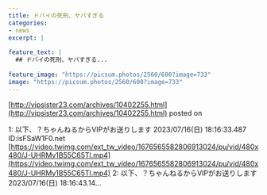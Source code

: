 ```yaml
---
title: ドバイの死刑、ヤバすぎる
categories:
- news
excerpt: |
  
feature_text: |
  ## ドバイの死刑、ヤバすぎる...
  
feature_image: "https://picsum.photos/2560/600?image=733"
image: "https://picsum.photos/2560/600?image=733"
---
```


[http://vipsister23.com/archives/10402255.html](http://vipsister23.com/archives/10402255.html)
posted on 

<!--more-->

1: 以下、？ちゃんねるからVIPがお送りします 2023/07/16(日) 18:16:33.487 ID:isFSaW1F0.net [https://video.twimg.com/ext_tw_video/1676565582806913024/pu/vid/480x480/J-UHRMy1B55C65Tl.mp4](https://video.twimg.com/ext_tw_video/1676565582806913024/pu/vid/480x480/J-UHRMy1B55C65Tl.mp4) 2: 以下、？ちゃんねるからVIPがお送りします 2023/07/16(日) 18:16:43.14...
